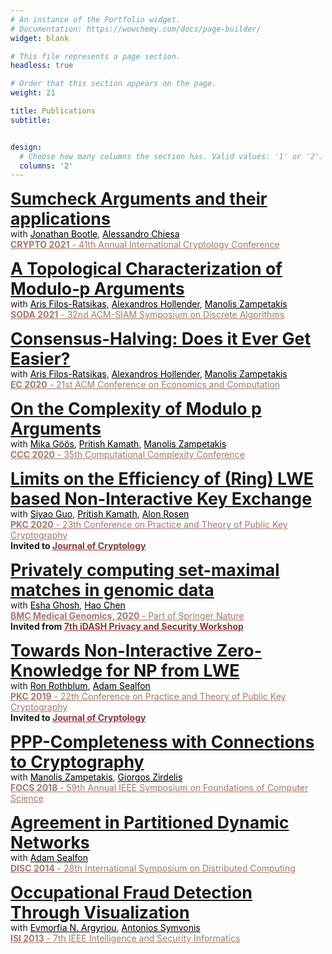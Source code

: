 ```yaml
---
# An instance of the Portfolio widget.
# Documentation: https://wowchemy.com/docs/page-builder/
widget: blank

# This file represents a page section.
headless: true

# Order that this section appears on the page.
weight: 21

title: Publications
subtitle: 


design:
  # Choose how many columns the section has. Valid values: '1' or '2'.
  columns: '2'
---
```

    
<p> <a href="https://eprint.iacr.org/2021/333" style="font-size:20pt; font-weight:bold">
    Sumcheck Arguments and their applications </a>
<br> with 
    <a href="https://jbootle.github.io/" style="color:black">Jonathan Bootle</a>, 
    <a href="https://people.eecs.berkeley.edu/~alexch/" style="color:black">Alessandro Chiesa</a>
<br> <a href="https://crypto.iacr.org/2021/" style="color:#a57868">
    <b>CRYPTO 2021</b> - 41th Annual International Cryptology Conference</a>
    
<p> <a href="https://arxiv.org/abs/2003.11974" style="font-size:20pt; font-weight:bold">
    A Topological Characterization of Modulo-p Arguments </a>
<br> with 
    <a href="http://www.arisfilosratsikas.com/" style="color:black">Aris Filos-Ratsikas</a>, 
    <a href="https://www.cs.ox.ac.uk/people/alexandros.hollender/" style="color:black">Alexandros Hollender</a>,
    <a href="https://mzampet.com" style="color:black">Manolis Zampetakis</a>
<br> <a href="https://www.siam.org/conferences/cm/conference/soda21" style="color:#a57868">
    <b>SODA 2021</b> - 32nd ACM-SIAM Symposium on Discrete Algorithms</a>
    
<p> <a href="https://arxiv.org/abs/2002.11437" style="font-size:20pt; font-weight:bold">
    Consensus-Halving: Does it Ever Get Easier? </a>
<br> with 
    <a href="http://www.arisfilosratsikas.com/" style="color:black">Aris Filos-Ratsikas</a>, 
    <a href="https://www.cs.ox.ac.uk/people/alexandros.hollender/" style="color:black">Alexandros Hollender</a>,
    <a href="https://mzampet.com" style="color:black">Manolis Zampetakis</a>
<br> <a href="http://ec20.sigecom.org/" style="color:#a57868">
    <b>EC 2020</b> - 21st ACM Conference on Economics and Computation</a>
    
<p> <a href="https://arxiv.org/abs/1912.0446" style="font-size:20pt; font-weight:bold">
    On the Complexity of Modulo p Arguments </a>
<br> with 
    <a href="https://theory.epfl.ch/mika/" style="color:black">Mika Göös</a>, 
    <a href="https://pritishkamath.github.io/" style="color:black">Pritish Kamath</a>,
    <a href="https://mzampet.com" style="color:black">Manolis Zampetakis</a>
<br> <a href="https://computationalcomplexity.org/Archive/2020/program.php" style="color:#a57868">
    <b>CCC 2020</b> - 35th Computational Complexity Conference</a>
    
<p> <a href="https://eprint.iacr.org/2020/1555" style="font-size:20pt; font-weight:bold">
    Limits on the Efficiency of (Ring) LWE based Non-Interactive Key Exchange </a>
<br> with 
    <a href="https://sites.google.com/site/siyaoguo/" style="color:black">Siyao Guo</a>, 
    <a href="https://pritishkamath.github.io/" style="color:black">Pritish Kamath</a>,
    <a href="https://www.alonrosen.net/" style="color:black">Alon Rosen</a>
<br> <a href="https://pkc.iacr.org/2020/" style="color:#a57868">
    <b>PKC 2020</b> - 23th Conference on Practice and Theory of Public Key Cryptography</a>
<br> <strong>Invited to 
    <a href = " https://www.springer.com/journal/145" style="color:#883b39" target="_blank"> Journal of Cryptology</a> </strong> 
    
<p> <a href="https://bmcmedgenomics.biomedcentral.com/articles/10.1186/s12920-020-0718-x" style="font-size:20pt; font-weight:bold">
    Privately computing set-maximal matches in genomic data </a>
<br> with 
    <a href="https://www.microsoft.com/en-us/research/people/esghosh/" style="color:black">Esha Ghosh</a>, 
    <a href="https://haochenuw.github.io/" style="color:black">Hao Chen</a>
<br> <a href="https://bmcmedgenomics.biomedcentral.com/" style="color:#a57868">
    <b> BMC Medical Genomics, 2020 </b> - Part of Springer Nature</a>   
<br> <strong>Invited from 
    <a href = " http://www.humangenomeprivacy.org/2018/index.html" style="color:#883b39" target="_blank"> 7th iDASH Privacy and Security Workshop</a> </strong> 
    
<p> <a href="https://eprint.iacr.org/2018/240" style="font-size:20pt; font-weight:bold">
    Towards Non-Interactive Zero-Knowledge for NP from LWE </a>
<br> with 
    <a href="http://www.cs.technion.ac.il/~rothblum/" style="color:black">Ron Rothblum</a>, 
    <a href="http://www.mit.edu/~asealfon/" style="color:black">Adam Sealfon</a>
<br> <a href="https://pkc.iacr.org/2019/" style="color:#a57868">
    <b>PKC 2019</b> - 22th Conference on Practice and Theory of Public Key Cryptography</a>
<br> <strong>Invited to 
    <a href = "https://link.springer.com/article/10.1007/s00145-020-09365-w" style="color:#883b39" target="_blank"> Journal of Cryptology</a> </strong> 
  
<p> <a href="https://arxiv.org/abs/1808.06407" style="font-size:20pt; font-weight:bold">
    PPP-Completeness with Connections to Cryptography </a>
<br> with 
    <a href="https://mzampet.com" style="color:black">Manolis Zampetakis</a>,
    <a href="https://www.ccis.northeastern.edu/people/giorgos-zirdelis/" style="color:black">Giorgos Zirdelis</a>
<br> <a href="https://computationalcomplexity.org/Archive/2020/program.php" style="color:#a57868">
    <b>FOCS 2018</b> - 59th Annual IEEE Symposium on Foundations of Computer Science</a>	 
               
<p> <a href="https://arxiv.org/abs/1408.0574" style="font-size:20pt; font-weight:bold">
    Agreement in Partitioned Dynamic Networks </a>
<br> with 
    <a href="http://www.mit.edu/~asealfon/" style="color:black">Adam Sealfon</a>
<br> <a href="http://www.disc-conference.org/wp/disc2014/" style="color:#a57868">
    <b>DISC 2014</b> - 28th International Symposium on Distributed Computing</a>

<p> <a href="https://arxiv.org/abs/1304.6501" style="font-size:20pt; font-weight:bold">
    Occupational Fraud Detection Through Visualization </a>
<br> with 
    <a href="http://www.math.ntua.gr/~fargyriou/" style="color:black">Evmorfia N. Argyriou</a>, 
    <a href="http://www.math.ntua.gr/~symvonis/" style="color:black">Antonios Symvonis</a>
<br> <a href="http://isiconference2013.org/pgs/" style="color:#a57868">
    <b>ISI 2013</b> - 7th IEEE Intelligence and Security Informatics</a>




    
    
